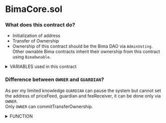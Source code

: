 # BimaCore.sol

### What does this contract do?

- Initialization of address
- Transfer of Ownership
- Ownership of this contract should be the Bima DAO via `AdminVoting`. Other ownable Bima contracts inherit their ownership from this contract using `BimaOwnable`.

<details>
<summary> VARIABLES used in this contract </summary>

- `address public feeReceiver` - stores the address which receives fee across the protocol. It is initialized in the constructor but can be modified by the owner.
- `address public priceFeed` - stores the address of price feed across protocol.
- `address  public owner`- address of Owner
- `address public pendingOwner` - address of new owner
- `address ownershipTransferDeadline` - Its used in the `commitTransferOwnership`, it is used to store the time after which the ownership will be transferred.
- `address public guardian`- address of guardian
- `bool public paused` - System-wide pause.
- `Uint256 public immutable startTime` - System-wide start time, rounded down the nearest epoch week.
  Other contracts that require access to this should inherit `SystemStart`.
- `uint256 public constant OWNERSHIP_TRANSFER_DELAY` = 86400 \* 3
  Delay is set to 3 days.
  `Reason` - We enforce a three day delay between committing and applying an ownership change, as a sanity check on a proposed new owner and to give users time to react in case the act is malicious.

</details>

### Difference between `OWNER` and `GUARDIAN`?

As per my limited knowledge
`GUARDIAN` can pause the system but cannot set the address of priceFeed, guardian and feeReceiver, it can be done only via `OWNER`.  
Only `OWNER` can commitTransferOwnership.

<details>
<summary>FUNCTION</summary>
<details>
<summary>Constructor</summary>

```javascript
constructor(address _owner, address _guardian, address _priceFeed, address _feeReceiver) {
        owner = _owner;
        startTime = (block.timestamp / 1 weeks) * 1 weeks;
        guardian = _guardian;
        priceFeed = _priceFeed;
        feeReceiver = _feeReceiver;
        emit GuardianSet(_guardian);
        emit PriceFeedSet(_priceFeed);
        emit FeeReceiverSet(_feeReceiver);
    }

```

**Description**
`Constructor` is just initializing the address of `owner`,`guardian`,`priceFeed`, `startTime` and `feeReceiver`. As well as it is emiting the event when all the parameter is initialized.

</details>

<details>
<summary>setFeeReceiver()</summary>

```javascript
 /**
     * @notice Set the receiver of all fees across the protocol
     * @param _feeReceiver Address of the fee's recipient
     */
    function setFeeReceiver(address _feeReceiver) external onlyOwner {
        feeReceiver = _feeReceiver;
        emit FeeReceiverSet(_feeReceiver);
    }

```

**Description**
Only `owner` can call this function and set the address of `feeReceiver`.

</details>

<details>
<summary>setPriceFeed()</summary>

```javascript
   /**
     * @notice Set the price feed used in the protocol
     * @param _priceFeed Price feed address
     */
    function setPriceFeed(address _priceFeed) external onlyOwner {
        priceFeed = _priceFeed;
        emit PriceFeedSet(_priceFeed);
    }
```

**Description**
This function is mainly involved in setting the price feed address. Only `Owner` can call it.

</details>

<details>
<summary>setGuardian()</summary>

```javascript
 /**
     * @notice Set the guardian address
               The guardian can execute some emergency actions
     * @param _guardian Guardian address
     */
    function setGuardian(address _guardian) external onlyOwner {
        guardian = _guardian;
        emit GuardianSet(_guardian);
    }
```

**Description**
It can be only be called by `Owner`.
It is used to set the address of guardian.

</details>

<details>
<summary>setGuardian()</summary>

```javascript
  /**
     * @notice Set the guardian address
               The guardian can execute some emergency actions
     * @param _guardian Guardian address
     */
    function setGuardian(address _guardian) external onlyOwner {
        guardian = _guardian;
        emit GuardianSet(_guardian);
    }
```

**Description**
Only `Owner` can set it . This function is used to set the address of `guardian`.

</details>

<details>
<summary>setPaused()</summary>

```javascript

    /**
     * @notice Sets the global pause state of the protocol
     *         Pausing is used to mitigate risks in exceptional circumstances
     *         Functionalities affected by pausing are:
     *         - New borrowing is not possible
     *         - New collateral deposits are not possible
     *         - New stability pool deposits are not possible
     * @param _paused If true the protocol is paused
     */
    function setPaused(bool _paused) external {
        require((_paused && msg.sender == guardian) || msg.sender == owner, "Unauthorized");
        paused = _paused;
        if (_paused) {
            emit Paused();
        } else {
            emit Unpaused();
        }
    }
```

**Description**

- This function is used to pause and unpause prtocol. It can only be done via any one `owner` or `guardian`.
- It takes a parameter `bool _paused` (either trur or false).
- Check is done at the begining of fucntion.
- Global vairiable `paused` is updated and event is emited.
</details>

<details>
<summary>commitTransferOwnership()</summary>

```javascript
 function commitTransferOwnership(address newOwner) external onlyOwner {
        pendingOwner = newOwner;
        ownershipTransferDeadline = block.timestamp + OWNERSHIP_TRANSFER_DELAY;

        emit NewOwnerCommitted(msg.sender, newOwner, block.timestamp + OWNERSHIP_TRANSFER_DELAY);
    }
```

**Description**

- `New owner` can be initialized via this function.
- parameter - address of new owner
- `pendingOwner = newOwner` updating the storage variable.
- `ownershipTransferDeadline` setting the deadline for ownership transfer.
- event is emited when all the storage variable is updated.
</details>

<details>
<summary>acceptTransferOwnership</summary>

```javascript
    function acceptTransferOwnership() external {
        require(msg.sender == pendingOwner, "Only new owner");
        require(block.timestamp >= ownershipTransferDeadline, "Deadline not passed");

        emit NewOwnerAccepted(owner, msg.sender);

        owner = pendingOwner;
        pendingOwner = address(0);
        ownershipTransferDeadline = 0;
    }
```

**Description**

- Inorder to execute this function caller should be `newOwner` and time should be passed that is `3 days`.
- when both of this condtion is met new owner is set.
- After setting the new onwer `pendingOwner` is set to `address(0)` and `ownershipTransferDeadline` is set to 0.
</details>

<details>
<summary>revokeTransferOwnership()</summary>

```javascript
 function revokeTransferOwnership() external onlyOwner {
        emit NewOwnerRevoked(msg.sender, pendingOwner);

        pendingOwner = address(0);
        ownershipTransferDeadline = 0;
    }
```

**Description**

- it can be called only by `owner`.
- This function is used to revoke transfer of ownership.
</details>

</details>
